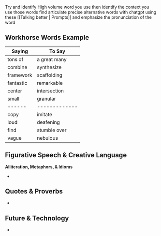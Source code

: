 
Try and identify High volume word you use then identify the context you use those words find articulate precise alternative words with chatgpt using these [[Talking better | Prompts]] and emphasize the pronunciation of the word 


## Workhorse Words Example

|   Saying    |   To Say      |
| ------------- | --------------- |
| tons of       | a great many    |
| combine       | synthesize      |
| framework     | scaffolding     |
| fantastic     | remarkable      |
| center        | intersection    |
| small         | granular        |
| ------ | ------------- |
| copy   | imitate       |
| loud   | deafening     |
| find   | stumble over  |
| vague  | nebulous      |


## Figurative Speech & Creative Language
**Alliteration, Metaphors, & Idioms**

- 


## Quotes & Proverbs


- 



## Future & Technology

- 